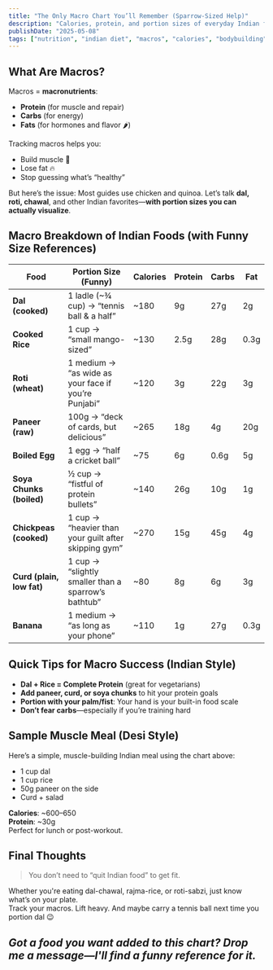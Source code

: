 ```yaml
---
title: "The Only Macro Chart You’ll Remember (Sparrow-Sized Help)"
description: "Calories, protein, and portion sizes of everyday Indian foods—explained with funny size references like 'sparrow-sized' and 'fistful of gains'."
publishDate: "2025-05-08"
tags: ["nutrition", "indian diet", "macros", "calories", "bodybuilding"]
---
```


## What Are Macros?

Macros = **macronutrients**:  
- **Protein** (for muscle and repair)  
- **Carbs** (for energy)  
- **Fats** (for hormones and flavor 🌶️)

Tracking macros helps you:
- Build muscle 💪
- Lose fat 🔥
- Stop guessing what’s “healthy”

But here’s the issue: Most guides use chicken and quinoa. Let’s talk **dal, roti, chawal**, and other Indian favorites—**with portion sizes you can actually visualize**.

## Macro Breakdown of Indian Foods (with Funny Size References)

| Food               | Portion Size (Funny)        | Calories | Protein | Carbs | Fat |
|--------------------|-----------------------------|----------|---------|-------|------|
| **Dal (cooked)**   | 1 ladle (~¾ cup) → “tennis ball & a half” | ~180     | 9g      | 27g   | 2g   |
| **Cooked Rice**    | 1 cup → “small mango-sized” | ~130     | 2.5g    | 28g   | 0.3g |
| **Roti (wheat)**   | 1 medium → “as wide as your face if you’re Punjabi” | ~120     | 3g      | 22g   | 3g   |
| **Paneer (raw)**   | 100g → “deck of cards, but delicious” | ~265     | 18g     | 4g    | 20g  |
| **Boiled Egg**     | 1 egg → “half a cricket ball” | ~75      | 6g      | 0.6g  | 5g   |
| **Soya Chunks (boiled)** | ½ cup → “fistful of protein bullets” | ~140     | 26g     | 10g   | 1g   |
| **Chickpeas (cooked)** | 1 cup → “heavier than your guilt after skipping gym” | ~270     | 15g     | 45g   | 4g   |
| **Curd (plain, low fat)** | 1 cup → “slightly smaller than a sparrow’s bathtub” | ~80      | 8g      | 6g    | 3g   |
| **Banana**         | 1 medium → “as long as your phone” | ~110     | 1g      | 27g   | 0.3g |

## Quick Tips for Macro Success (Indian Style)

- **Dal + Rice = Complete Protein** (great for vegetarians)
- **Add paneer, curd, or soya chunks** to hit your protein goals
- **Portion with your palm/fist**: Your hand is your built-in food scale
- **Don’t fear carbs**—especially if you’re training hard

## Sample Muscle Meal (Desi Style)

Here’s a simple, muscle-building Indian meal using the chart above:

- 1 cup dal  
- 1 cup rice  
- 50g paneer on the side  
- Curd + salad  

**Calories**: ~600–650  
**Protein**: ~30g  
Perfect for lunch or post-workout.

## Final Thoughts

> You don’t need to “quit Indian food” to get fit.

Whether you're eating dal-chawal, rajma-rice, or roti-sabzi, just know what’s on your plate.  
Track your macros. Lift heavy. And maybe carry a tennis ball next time you portion dal 😉



*Got a food you want added to this chart? Drop me a message—I'll find a funny reference for it.*
---